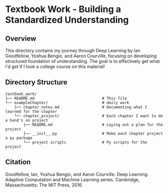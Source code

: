 # Textbook Work - Building a Standardized Understanding

## Overview

This directory contains my journey through Deep Learning by Ian Goodfellow, Yoshua Bengio, and Aaron Courville, focusing on developing structured foundation of understanding. The goal is to effectively get what I'd get if I took a college course on this material!

## Directory Structure

```
textbook_work/
├── README.md                              # This file
└── exampleChapter/                        # daily work
    ├── chapter_notes.md                   # Documenting what I learned for the chapter
    └── chapter_project/                   # Each chapter I want to do a hand's on project
        ├── README.md                      # Laying out a plan for the project
        ├── __init__.py                    # Make each chapter project a py package
        └── project scripts                # Py scripts for the project
```

## Citation

Goodfellow, Ian, Yoshua Bengio, and Aaron Courville. Deep Learning. Adaptive Computation and Machine Learning series. Cambridge, Massachusetts: The MIT Press, 2016.
